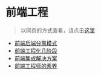 # 前端工程

> 以网页的方式查看，请点击[这里](https://ymc-github.github.io/Blob/)

- [前端后端分离模式](前端后端分离模式.md)
- [前端工程化几阶段](前端工程化几阶段.md)
- [前端集成解决方案](前端集成解决方案.md)
- [前端工程师的素养](前端工程师的素养.md)


